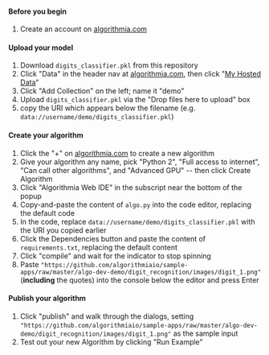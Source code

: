 #### Before you begin
1. Create an account on [algorithmia.com](https://algorithmia.com/)

#### Upload your model
1. Download `digits_classifier.pkl` from this repository
2. Click "Data" in the header nav at [algorithmia.com](https://algorithmia.com/), then click "[My Hosted Data](https://algorithmia.com/data/hosted)"
3. Click "Add Collection" on the left; name it "demo"
4. Upload `digits_classifier.pkl` via the "Drop files here to upload" box
5. copy the URI which appears below the filename (e.g. `data://username/demo/digits_classifier.pkl`)

#### Create your algorithm
1. Click the "+" on [algorithmia.com](https://algorithmia.com/) to create a new algorithm
2. Give your algorithm any name, pick "Python 2", "Full access to internet", "Can call other algorithms", and "Advanced GPU" -- then click Create Algorithm
3. Click "Algorithmia Web IDE" in the subscript near the bottom of the popup
4. Copy-and-paste the content of `algo.py` into the code editor, replacing the default code
5. In the code, replace `data://username/demo/digits_classifier.pkl` with the URI you copied earlier
6. Click the Dependencies button and paste the content of `requirements.txt`, replacing the default content
7. Click "compile" and wait for the indicator to stop spinning
8. Paste `"https://github.com/algorithmiaio/sample-apps/raw/master/algo-dev-demo/digit_recognition/images/digit_1.png"` (**including** the quotes) into the console below the editor and press Enter

#### Publish your algorithm
1. Click "publish" and walk through the dialogs, setting
   `"https://github.com/algorithmiaio/sample-apps/raw/master/algo-dev-demo/digit_recognition/images/digit_1.png"`
   as the sample input
2. Test out your new Algorithm by clicking "Run Example"
